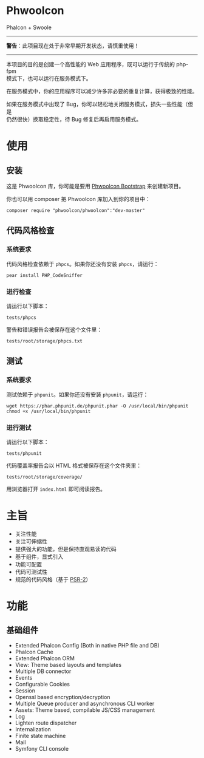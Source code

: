 # Phwoolcon

Phalcon + Swoole

***

**警告**：此项目现在处于非常早期开发状态，请慎重使用！

***

本项目的目的是创建一个高性能的 Web 应用程序，既可以运行于传统的 php-fpm  
模式下，也可以运行在服务模式下。

在服务模式中，你的应用程序可以减少许多非必要的重复计算，获得极致的性能。

如果在服务模式中出现了 Bug，你可以轻松地关闭服务模式，损失一些性能（但是  
仍然很快）换取稳定性，待 Bug 修复后再启用服务模式。

# 使用

## 安装
这是 Phwoolcon 库，你可能是要用 [Phwoolcon Bootstrap](https://github.com/phwoolcon/bootstrap) 来创建新项目。

你也可以用 composer 把 Phwoolcon 库加入到你的项目中：

```
composer require "phwoolcon/phwoolcon":"dev-master"
```

## 代码风格检查

### 系统要求
代码风格检查依赖于 `phpcs`。如果你还没有安装 `phpcs`，请运行：
```
pear install PHP_CodeSniffer
```

### 进行检查
请运行以下脚本：
```
tests/phpcs
```
警告和错误报告会被保存在这个文件里：
```
tests/root/storage/phpcs.txt
```

## 测试

### 系统要求
测试依赖于 `phpunit`。如果你还没有安装 `phpunit`，请运行：
```
wget https://phar.phpunit.de/phpunit.phar -O /usr/local/bin/phpunit
chmod +x /usr/local/bin/phpunit
```

### 进行测试
请运行以下脚本：
```
tests/phpunit
```
代码覆盖率报告会以 HTML 格式被保存在这个文件夹里：
```
tests/root/storage/coverage/
```
用浏览器打开 `index.html` 即可阅读报告。

# 主旨
* 关注性能
* 关注可伸缩性
* 提供强大的功能，但是保持直观易读的代码
* 基于组件，显式引入
* 功能可配置
* 代码可测试性
* 规范的代码风格（基于 [PSR-2](http://www.php-fig.org/psr/psr-2/)）

# 功能

## 基础组件
* Extended Phalcon Config (Both in native PHP file and DB)
* Phalcon Cache
* Extended Phalcon ORM
* View: Theme based layouts and templates
* Multiple DB connector
* Events
* Configurable Cookies
* Session
* Openssl based encryption/decryption
* Multiple Queue producer and asynchronous CLI worker
* Assets: Theme based, compilable JS/CSS management
* Log
* Lighten route dispatcher
* Internalization
* Finite state machine
* Mail
* Symfony CLI console
